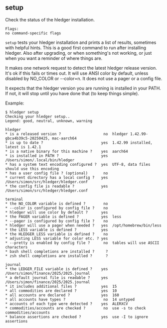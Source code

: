 ## setup

Check the status of the hledger installation.

```flags
Flags:
no command-specific flags
```

`setup` tests your hledger installation and prints a list of results, sometimes with helpful hints.
This is a good first command to run after installing hledger.
Also after upgrading, or when something's not working, or just when you want a reminder of where things are.

It makes one network request to detect the latest hledger release version. It's ok if this fails or times out.
It will use ANSI color by default, unless disabled by NO_COLOR or --color=n.
It does not use a pager or a config file.

It expects that the hledger version you are running is installed in your PATH.
If not, it will stop until you have done that (to keep things simple).

Example:
```
$ hledger setup
Checking your hledger setup..
Legend: good, neutral, unknown, warning

hledger
* is a released version ?                   no  hledger 1.42.99-gbca4b39c5-20250425, mac-aarch64
* is up to date ?                          yes  1.42.99 installed, latest is 1.42.1
* is a native binary for this machine ?    yes  aarch64
* is installed in PATH ?                   yes  /Users/simon/.local/bin/hledger
* has a system text encoding configured ?  yes  UTF-8, data files should use this encoding
* has a user config file ? (optional)       no  
* current directory has a local config ?   yes  /Users/simon/src/hledger/hledger.conf
* the config file is readable ?            yes  /Users/simon/src/hledger/hledger.conf

terminal
* the NO_COLOR variable is defined ?        no  
* --color is configured by config file ?    no  
* hledger will use color by default ?      yes  
* the PAGER variable is defined ?          yes  less
* --pager is configured by config file ?    no  
* hledger will use a pager when needed ?   yes  /opt/homebrew/bin/less
* the LESS variable is defined ?           yes  
* the HLEDGER_LESS variable is defined ?    no  
* adjusting LESS variable for color etc. ? yes  
* --pretty is enabled by config file ?      no  tables will use ASCII characters
* bash shell completions are installed ?     ?  
* zsh shell completions are installed ?      ?  

journal
* the LEDGER_FILE variable is defined ?    yes  /Users/simon/finance/2025/2025.journal
* a default journal file is readable ?     yes  /Users/simon/finance/2025/2025.journal
* it includes additional files ?           yes  15
* all commodities are declared ?           yes  10
* all accounts are declared ?              yes  160
* all accounts have types ?                 no  14 untyped
* accounts of each type were detected ?    yes  ALERXCV
* commodities/accounts are checked ?        no  use -s to check commodities/accounts
* balance assertions are checked ?         yes  use -I to ignore assertions
```
